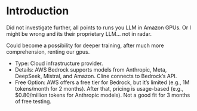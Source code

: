 # Introduction

Did not investigate further, all points to runs you LLM in Amazon GPUs. Or I might be wrong and its their proprietary LLM... not in radar. 

Could become a possibility for deeper training, after much more comprehension, renting our gpus.

- Type: Cloud infrastructure provider.
- Details: AWS Bedrock supports models from Anthropic, Meta, DeepSeek, Mistral, and Amazon. Cline connects to Bedrock’s API.
- Free Option: AWS offers a free tier for Bedrock, but it’s limited (e.g., 1M tokens/month for 2 months). After that, pricing is usage-based (e.g., $0.80/million tokens for Anthropic models). Not a good fit for 3 months of free testing.